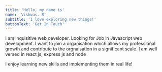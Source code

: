 ```yaml
---
title: 'Hello, my name is'
name: 'Vishwas. R'
subtitle: 'I love exploring new things!'
buttonText: 'Get In Touch'
---
```


 I am inquisitive web developer. Looking for Job in Javascript web
          development. I want to join a organisation which allows my
          professional growth and contribute to the orgnaisation in a
          significant scale. I am well versed in react js, express js and node

I enjoy learning new skills and implementing them in real life!
